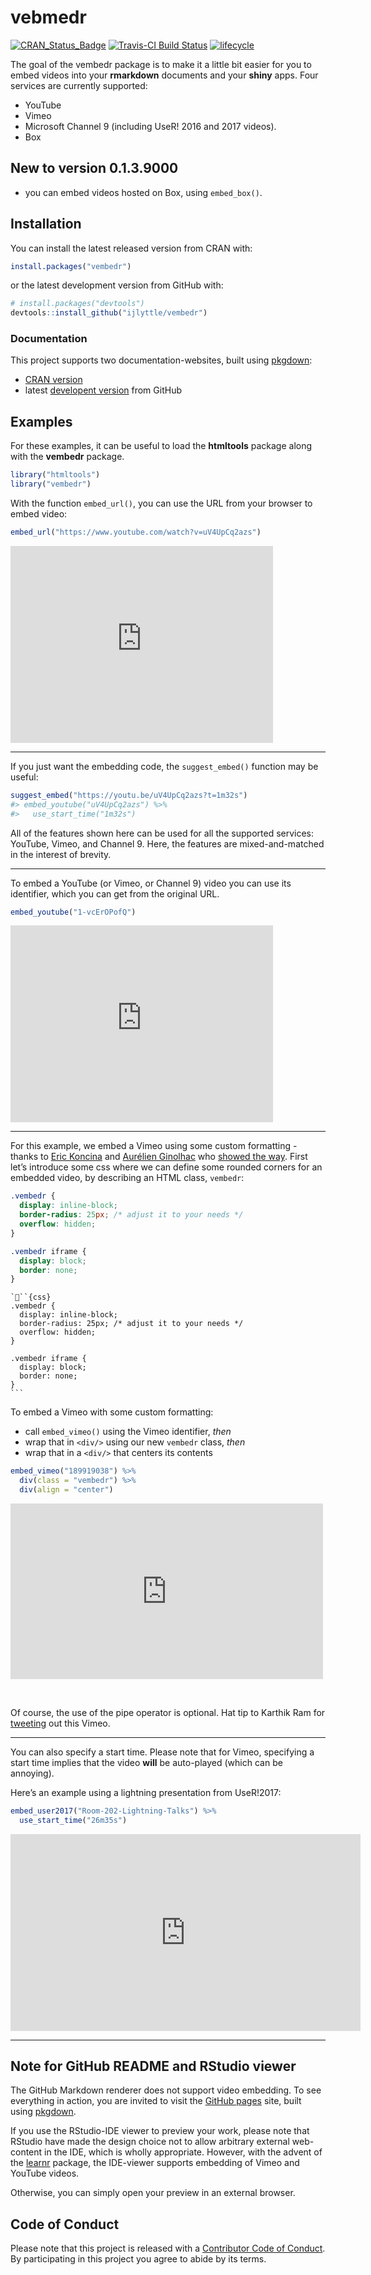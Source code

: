 
# vebmedr

[![CRAN\_Status\_Badge](https://www.r-pkg.org/badges/version/vembedr)](https://cran.r-project.org/package=vembedr)
[![Travis-CI Build
Status](https://travis-ci.org/ijlyttle/vembedr.svg?branch=master)](https://travis-ci.org/ijlyttle/vembedr)
[![lifecycle](https://img.shields.io/badge/lifecycle-maturing-blue.svg)](https://www.tidyverse.org/lifecycle/#maturing)

The goal of the vembedr package is to make it a little bit easier for
you to embed videos into your **rmarkdown** documents and your **shiny**
apps. Four services are currently supported:

  - YouTube
  - Vimeo
  - Microsoft Channel 9 (including UseR\! 2016 and 2017 videos).
  - Box

## New to version 0.1.3.9000

  - you can embed videos hosted on Box, using `embed_box()`.

## Installation

You can install the latest released version from CRAN with:

``` r
install.packages("vembedr")
```

or the latest development version from GitHub with:

``` r
# install.packages("devtools")
devtools::install_github("ijlyttle/vembedr")
```

### Documentation

This project supports two documentation-websites, built using
[pkgdown](https://pkgdown.r-lib.org):

  - [CRAN version](https://ijlyttle.github.io/vembedr)
  - latest [developent version](https://ijlyttle.github.io/vembedr/dev)
    from GitHub

## Examples

For these examples, it can be useful to load the **htmltools** package
along with the **vembedr** package.

``` r
library("htmltools")
library("vembedr")
```

With the function `embed_url()`, you can use the URL from your browser
to embed
video:

``` r
embed_url("https://www.youtube.com/watch?v=uV4UpCq2azs")
```

<!--html_preserve-->

<iframe src="https://www.youtube.com/embed/uV4UpCq2azs" width="420" height="315" frameborder="0" allowfullscreen>

</iframe>

<!--/html_preserve-->

-----

If you just want the embedding code, the `suggest_embed()` function may
be useful:

``` r
suggest_embed("https://youtu.be/uV4UpCq2azs?t=1m32s")
#> embed_youtube("uV4UpCq2azs") %>%
#>   use_start_time("1m32s")
```

All of the features shown here can be used for all the supported
services: YouTube, Vimeo, and Channel 9. Here, the features are
mixed-and-matched in the interest of brevity.

-----

To embed a YouTube (or Vimeo, or Channel 9) video you can use its
identifier, which you can get from the original
URL.

``` r
embed_youtube("1-vcErOPofQ")
```

<!--html_preserve-->

<iframe src="https://www.youtube.com/embed/1-vcErOPofQ" width="420" height="315" frameborder="0" allowfullscreen>

</iframe>

<!--/html_preserve-->

-----

For this example, we embed a Vimeo using some custom formatting - thanks
to [Eric Koncina](https://github.com/koncina) and [Aurélien
Ginolhac](https://github.com/ginolhac) who [showed the
way](https://github.com/ijlyttle/vembedr/issues/25). First let’s
introduce some css where we can define some rounded corners for an
embedded video, by describing an HTML class, `vembedr`:

``` css
.vembedr {
  display: inline-block;
  border-radius: 25px; /* adjust it to your needs */
  overflow: hidden;
}

.vembedr iframe {
  display: block;
  border: none;
}
```

    ```{css}
    .vembedr {
      display: inline-block;
      border-radius: 25px; /* adjust it to your needs */
      overflow: hidden;
    }
    
    .vembedr iframe {
      display: block;
      border: none;
    }
    ```

To embed a Vimeo with some custom formatting:

  - call `embed_vimeo()` using the Vimeo identifier, *then*
  - wrap that in `<div/>` using our new `vembedr` class, *then*
  - wrap that in a `<div/>` that centers its contents

<!-- end list -->

``` r
embed_vimeo("189919038") %>%
  div(class = "vembedr") %>%
  div(align = "center")
```

<!--html_preserve-->

<div data-align="center">

<div class="vembedr">

<iframe class="vimeo-embed" src="https://player.vimeo.com/video/189919038" width="500" height="281" frameborder="0" webkitallowfullscreen mozallowfullscreen allowfullscreen>

</iframe>

</div>

</div>

<!--/html_preserve-->

<!--html_preserve-->

<br/><!--/html_preserve-->

Of course, the use of the pipe operator is optional. Hat tip to Karthik
Ram for
[tweeting](https://twitter.com/_inundata/status/794616331727294464) out
this Vimeo.

-----

You can also specify a start time. Please note that for Vimeo,
specifying a start time implies that the video **will** be auto-played
(which can be annoying).

Here’s an example using a lightning presentation from UseR\!2017:

``` r
embed_user2017("Room-202-Lightning-Talks") %>% 
  use_start_time("26m35s")
```

<!--html_preserve-->

<iframe src="https://channel9.msdn.com/Events/useR-international-R-User-conferences/useR-International-R-User-2017-Conference/Room-202-Lightning-Talks/player#time=0h26m35s:paused" width="560" height="315" frameborder="0" allowfullscreen>

</iframe>

<!--/html_preserve-->

-----

## Note for GitHub README and RStudio viewer

The GitHub Markdown renderer does not support video embedding. To see
everything in action, you are invited to visit the [GitHub
pages](http://ijlyttle.github.io/vembedr/) site, built using
[pkgdown](http://hadley.github.io/pkgdown/).

If you use the RStudio-IDE viewer to preview your work, please note that
RStudio have made the design choice not to allow arbitrary external
web-content in the IDE, which is wholly appropriate. However, with the
advent of the [learnr](https://rstudio.github.io/learnr/) package, the
IDE-viewer supports embedding of Vimeo and YouTube videos.

Otherwise, you can simply open your preview in an external browser.

## Code of Conduct

Please note that this project is released with a [Contributor Code of
Conduct](CONDUCT.md). By participating in this project you agree to
abide by its terms.

